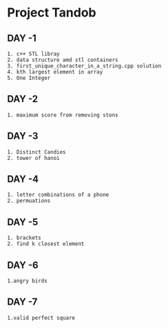 # Project Tandob

## DAY -1

    1. c++ STL libray
    2. data structure amd stl containers
    3. first_unique_character_in_a_string.cpp solution
    4. kth largest element in array
    5. One Integer

## DAY -2

    1. maximum score from removing stons

## DAY -3

    1. Distinct Candies
    2. tower of hanoi

## DAY -4
    1. letter combinations of a phone
    2. permuations

## DAY -5
    1. brackets
    2. find k closest element

## DAY -6
    1.angry birds

## DAY -7
    1.valid perfect square
